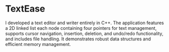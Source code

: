 # TextEase
I developed a text editor and writer entirely in C++. The application features a 2D linked list each node containing four pointers for text management, supports cursor navigation, insertion, deletion, and undo/redo functionality, and includes file handling. It demonstrates robust data structures and efficient memory management.
